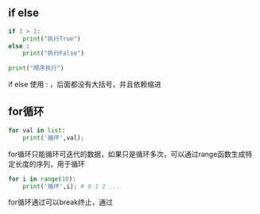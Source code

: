 ## if else

```python
if 3 > 1:
	print("执行True")
else :
	print("执行False")
	
print("顺序执行")
```

if else 使用 : ，后面都没有大括号，并且依赖缩进

## for循环

```python
for val in list:
	print('循环',val);
```

for循环只能循环可迭代的数据，如果只是循环多次，可以通过range函数生成特定长度的序列，用于循环
```python
for i in range(10):
	print('循环',i); # 0 1 2 ...
```

for循环通过可以break终止，通过